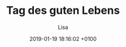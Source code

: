 ---
layout: post
author: "Lisa"
date:   2019-01-19 18:16:02 +0100
title:  "Tag des guten Lebens"
text: ""

imgMin: 

  - "https://raw.githubusercontent.com/Ebertplatz/images/master/19-01-2019-post-9/miniaturen/001.jpg"
  - "https://raw.githubusercontent.com/Ebertplatz/images/master/19-01-2019-post-9/miniaturen/002.jpg"
  - "https://raw.githubusercontent.com/Ebertplatz/images/master/19-01-2019-post-9/miniaturen/003.jpg"



imgOrig: 
  - "https://raw.githubusercontent.com/Ebertplatz/images/master/19-01-2019-post-9/originale/001.jpg"
  - "https://raw.githubusercontent.com/Ebertplatz/images/master/19-01-2019-post-9/originale/002.jpg"
  - "https://raw.githubusercontent.com/Ebertplatz/images/master/19-01-2019-post-9/originale/003.jpg"


---
